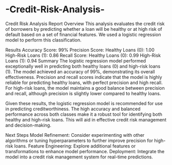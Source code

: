 # -Credit-Risk-Analysis-
 Credit Risk Analysis Report
Overview
This analysis evaluates the credit risk of borrowers by predicting whether a loan will be healthy or at high risk of default based on a set of financial features. We used a logistic regression model to perform this classification.

Results
Accuracy Score: 99%
Precision Score:
Healthy Loans (0): 1.00
High-Risk Loans (1): 0.86
Recall Score:
Healthy Loans (0): 0.99
High-Risk Loans (1): 0.94
Summary
The logistic regression model performed exceptionally well in predicting both healthy loans (0) and high-risk loans (1). The model achieved an accuracy of 99%, demonstrating its overall effectiveness. Precision and recall scores indicate that the model is highly reliable for predicting healthy loans, with perfect precision and high recall. For high-risk loans, the model maintains a good balance between precision and recall, although precision is slightly lower compared to healthy loans.

Given these results, the logistic regression model is recommended for use in predicting creditworthiness. The high accuracy and balanced performance across both classes make it a robust tool for identifying both healthy and high-risk loans. This will aid in effective credit risk management and decision-making.

Next Steps
Model Refinement: Consider experimenting with other algorithms or tuning hyperparameters to further improve precision for high-risk loans.
Feature Engineering: Explore additional features or transformations to enhance model performance.
Deployment: Integrate the model into a credit risk management system for real-time predictions.

